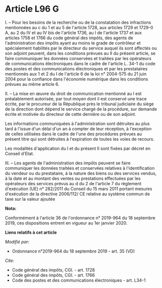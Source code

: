 # Article L96 G

I. – Pour les besoins de la recherche ou de la constatation des infractions mentionnées au c du 1 et au 5 de l'article 1728,
aux articles 1729 et 1729-0 A, au 2 du IV et au IV bis de l'article 1736, au I de l'article 1737 et aux articles 1758 et 1766
du code général des impôts, des agents de l'administration des impôts ayant au moins le grade de contrôleur et spécialement
habilités par le directeur du service auquel ils sont affectés ou son adjoint peuvent, dans les conditions prévues au II du
présent article, se faire communiquer les données conservées et traitées par les opérateurs de communications électroniques
dans le cadre de l'article L. 34-1 du code des postes et des communications électroniques et par les prestataires mentionnés
aux 1 et 2 du I de l'article 6 de la loi n° 2004-575 du 21 juin 2004 pour la confiance dans l'économie numérique dans les
conditions prévues au même article 6. 

II. – La mise en œuvre du droit de communication mentionné au I est préalablement autorisée, par tout moyen dont il est
conservé une trace écrite, par le procureur de la République près le   tribunal judiciaire du siège de la direction dont
dépend le service chargé de la procédure, sur demande écrite et motivée du directeur de cette dernière ou de son adjoint. 

Les informations communiquées à l'administration sont détruites au plus tard à l'issue d'un délai d'un an à compter de leur
réception, à l'exception de celles utilisées dans le cadre de l'une des procédures prévues au présent titre qui sont
détruites à l'expiration de toutes les voies de recours. 

Les modalités d'application du I et du présent II sont fixées par décret en Conseil d'Etat. 

III. – Les agents de l'administration des impôts peuvent se faire communiquer les données traitées et conservées relatives à
l'identification du vendeur ou du prestataire, à la nature des biens ou des services vendus, à la date et au montant des
ventes ou prestations effectuées par les opérateurs des services prévus au d du 2 de l'article 7 du règlement d'exécution
(UE) n° 282/2011 du Conseil du 15 mars 2011 portant mesures d'exécution de la directive 2006/112/ CE relative au système
commun de taxe sur la valeur ajoutée

**Nota:**

Conformément à l'article 36 de l'ordonnance n° 2019-964 du 18 septembre 2019, ces dispositions entrent en vigueur au 1er
janvier 2020.

**Liens relatifs à cet article**

_Modifié par_:

  - Ordonnance n°2019-964 du 18 septembre 2019 - art. 35 (VD)

_Cite_:

  - Code général des impôts, CGI. - art. 1728
  - Code général des impôts, CGI. - art. 1766
  - Code des postes et des communications électroniques - art. L34-1
